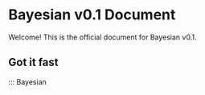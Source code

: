 # Bayesian v0.1 Document

Welcome! This is the official document for Bayesian v0.1.

## Got it fast
::: Bayesian